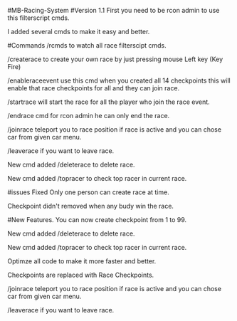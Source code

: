 #MB-Racing-System
#Version 1.1
First you need to be rcon admin to use this filterscript cmds.

I added several cmds to make it easy and better.

#Commands
/rcmds to watch all race filterscipt cmds.

/createrace to create your own race by just pressing mouse Left key (Key Fire)

/enableraceevent use this cmd when you created all 14 checkpoints this will enable that race checkpoints for all and they can join race.

/startrace will start the race for all the player who join the race event.

/endrace cmd for rcon admin he can only end the race.

/joinrace teleport you to race position if race is active and you can chose car from given car menu.

/leaverace if you want to leave race.

New cmd added /deleterace to delete race.

New cmd added /topracer to check top racer in current race.

#issues Fixed
Only one person can create race at time.

Checkpoint didn't removed when any budy win the race.

#New Features.
You can now create checkpoint from 1 to 99.

New cmd added /deleterace to delete race.

New cmd added /topracer to check top racer in current race.

Optimze all code to make it more faster and better.

Checkpoints are replaced with Race Checkpoints.

/joinrace  teleport you to race position if race is active and you can chose car from given car menu.

/leaverace if you want to leave race.

